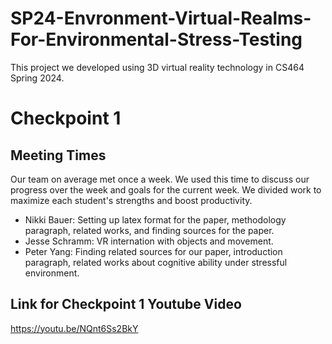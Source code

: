 # SP24-Envronment-Virtual-Realms-For-Environmental-Stress-Testing
This project we developed using 3D virtual reality technology in CS464 Spring 2024.

# Checkpoint 1
## Meeting Times
Our team on average met once a week. We used this time to discuss our progress over the week and goals for the current week.
We divided work to maximize each student's strengths and boost productivity. 
* Nikki Bauer: Setting up latex format for the paper, methodology paragraph, related works, 
and finding sources for the paper.
* Jesse Schramm: VR internation with objects and movement.
* Peter Yang: Finding related sources for our paper, introduction paragraph, related works 
about cognitive ability under stressful environment.

## Link for Checkpoint 1 Youtube Video
https://youtu.be/NQnt6Ss2BkY
